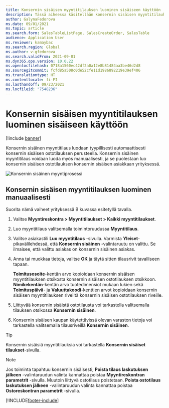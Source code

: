 ```yaml
---
title: Konsernin sisäisen myyntitilauksen luominen sisäiseen käyttöön
description: Tässä aiheessa käsitellään konsernin sisäisen myyntitilauksen luontia sisäistä käyttöä varten
author: GalynaFedorova
ms.date: 09/01/2021
ms.topic: article
ms.search.form: SalesTableListPage, SalesCreateOrder, SalesTable
audience: Application User
ms.reviewer: kamaybac
ms.search.region: Global
ms.author: v-gfedorova
ms.search.validFrom: 2021-09-01
ms.dyn365.ops.version: 10.0.22
ms.openlocfilehash: 0718a1560ec42df2a0a12e8b81484aa3be46d2d8
ms.sourcegitcommit: fcfd85a508c0de52cfe11d1986892219e39ef406
ms.translationtype: HT
ms.contentlocale: fi-FI
ms.lasthandoff: 09/23/2021
ms.locfileid: "7548236"
---
```

# <a name="create-an-intercompany-sales-order-for-internal-use"></a>Konsernin sisäisen myyntitilauksen luominen sisäiseen käyttöön

[!include [banner](../../includes/banner.md)]

Konsernin sisäinen myyntitilaus luodaan tyypillisesti automaattisesti konsernin sisäisen ostotilauksen perusteella. Konsernin sisäinen myyntitilaus voidaan luoda myös manuaalisesti, ja se puolestaan luo konsernin sisäisen ostotilauksen konsernin sisäisen asiakkaan yrityksessä.

![Konsernin sisäinen myyntiprosessi](media/intercompanyinternalsalesprocess.png)

## <a name="create-an-intercompany-sales-order-manually"></a>Konsernin sisäisen myyntitilauksen luominen manuaalisesti

Suorita nämä vaiheet yrityksessä B kuvassa esitetyllä tavalla.

1. Valitse **Myyntireskontra \> Myyntitilaukset \> Kaikki myyntitilaukset**.
1. Luo myyntitilaus valitsemalla toimintoruudussa **Myyntitilaus**.
1. Valitse asiakastili **Luo myyntitilaus** -sivulla. Varmista **Yleiset**-pikavälilehdessä, että **Konsernin sisäinen** -valintaruutu on valittu. Se ilmaisee, että valittu asiakas on konsernin sisäinen asiakas.
1. Anna tai muokkaa tietoja, valitse **OK** ja täytä sitten tilausrivit tavalliseen tapaan.

    **Toimitusosoite**-kentän arvo kopioidaan konsernin sisäisen myyntitilauksen otsikosta konsernin sisäisen ostotilauksen otsikkoon. **Nimikekentän**-kentän arvo tuotedimensiot mukaan lukien sekä **Toimituspäivä**- ja **Valuuttakoodi**-kenttien arvot kopioidaan konsernin sisäisen myyntitilauksen riveiltä konsernin sisäisen ostotilauksen riveille.

1. Liittyvää konsernin sisäistä ostotilausta voi tarkastella valitsemalla tilauksen otsikossa **Konsernin sisäinen**.
1. Konsernin sisäisen kaupan käytettävissä olevan varaston tietoja voi tarkastella valitsemalla tilausriveillä **Konsernin sisäinen**.

> [!TIP]
> Konsernin sisäisiä myyntitilauksia voi tarkastella **Konsernin sisäiset tilaukset**-sivulla.

> [!NOTE]
> Jos toiminta tapahtuu konsernin sisäisesti, **Poista tilaus laskutuksen jälkeen** -valintaruudun valinta kannattaa poistaa **Myyntireskontran parametrit** -sivulla. Muutoin liittyvä ostotilaus poistetaan. **Poista ostotilaus laskutuksen jälkeen** -valintaruudun valinta kannattaa poistaa **Ostoreskontran parametrit** -sivulla.

[!INCLUDE[footer-include](../../includes/footer-banner.md)]
